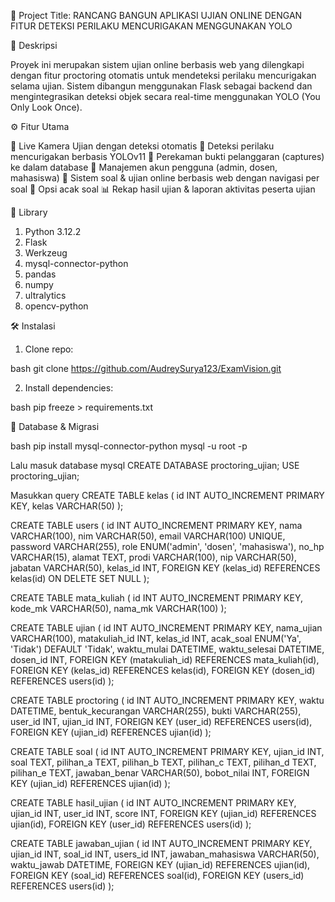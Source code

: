 📌 Project Title: RANCANG BANGUN APLIKASI UJIAN ONLINE DENGAN FITUR DETEKSI PERILAKU MENCURIGAKAN MENGGUNAKAN YOLO

📖 Deskripsi

Proyek ini merupakan sistem ujian online berbasis web yang dilengkapi dengan fitur proctoring otomatis untuk mendeteksi perilaku mencurigakan selama ujian. Sistem dibangun menggunakan Flask sebagai backend dan mengintegrasikan deteksi objek secara real-time menggunakan YOLO (You Only Look Once).

⚙️ Fitur Utama

🎥 Live Kamera Ujian dengan deteksi otomatis
🧠 Deteksi perilaku mencurigakan berbasis YOLOv11
📸 Perekaman bukti pelanggaran (captures) ke dalam database
👤 Manajemen akun pengguna (admin, dosen, mahasiswa)
📄 Sistem soal & ujian online berbasis web dengan navigasi per soal
🔀 Opsi acak soal
📊 Rekap hasil ujian & laporan aktivitas peserta ujian

🧩 Library

1. Python 3.12.2
2. Flask
3. Werkzeug
4. mysql-connector-python
5. pandas
6. numpy
7. ultralytics
8. opencv-python


🛠️ Instalasi

1. Clone repo:

bash
git clone https://github.com/AudreySurya123/ExamVision.git

2. Install dependencies:

bash
pip freeze > requirements.txt 

💾 Database & Migrasi

bash
pip install mysql-connector-python
mysql -u root -p

Lalu masuk database mysql
CREATE DATABASE proctoring_ujian;
USE proctoring_ujian;

Masukkan query
CREATE TABLE kelas (
    id INT AUTO_INCREMENT PRIMARY KEY,
    kelas VARCHAR(50)
);

CREATE TABLE users (
    id INT AUTO_INCREMENT PRIMARY KEY,
    nama VARCHAR(100),
    nim VARCHAR(50),
    email VARCHAR(100) UNIQUE,
    password VARCHAR(255),
    role ENUM('admin', 'dosen', 'mahasiswa'),
    no_hp VARCHAR(15),
    alamat TEXT,
    prodi VARCHAR(100),
    nip VARCHAR(50),
    jabatan VARCHAR(50),
    kelas_id INT,
    FOREIGN KEY (kelas_id) REFERENCES kelas(id) ON DELETE SET NULL
);

CREATE TABLE mata_kuliah (
    id INT AUTO_INCREMENT PRIMARY KEY,
    kode_mk VARCHAR(50),
    nama_mk VARCHAR(100)
);

CREATE TABLE ujian (
    id INT AUTO_INCREMENT PRIMARY KEY,
    nama_ujian VARCHAR(100),
    matakuliah_id INT,
    kelas_id INT,
    acak_soal ENUM('Ya', 'Tidak') DEFAULT 'Tidak',
    waktu_mulai DATETIME,
    waktu_selesai DATETIME,
    dosen_id INT,
    FOREIGN KEY (matakuliah_id) REFERENCES mata_kuliah(id),
    FOREIGN KEY (kelas_id) REFERENCES kelas(id),
    FOREIGN KEY (dosen_id) REFERENCES users(id)
);

CREATE TABLE proctoring (
    id INT AUTO_INCREMENT PRIMARY KEY,
    waktu DATETIME,
    bentuk_kecurangan VARCHAR(255),
    bukti VARCHAR(255),
    user_id INT,
    ujian_id INT,
    FOREIGN KEY (user_id) REFERENCES users(id),
    FOREIGN KEY (ujian_id) REFERENCES ujian(id)
);

CREATE TABLE soal (
    id INT AUTO_INCREMENT PRIMARY KEY,
    ujian_id INT,
    soal TEXT,
    pilihan_a TEXT,
    pilihan_b TEXT,
    pilihan_c TEXT,
    pilihan_d TEXT,
    pilihan_e TEXT,
    jawaban_benar VARCHAR(50),
    bobot_nilai INT,
    FOREIGN KEY (ujian_id) REFERENCES ujian(id)
);

CREATE TABLE hasil_ujian (
    id INT AUTO_INCREMENT PRIMARY KEY,
    ujian_id INT,
    user_id INT,
    score INT,
    FOREIGN KEY (ujian_id) REFERENCES ujian(id),
    FOREIGN KEY (user_id) REFERENCES users(id)
);

CREATE TABLE jawaban_ujian (
    id INT AUTO_INCREMENT PRIMARY KEY,
    ujian_id INT,
    soal_id INT,
    users_id INT,
    jawaban_mahasiswa VARCHAR(50),
    waktu_jawab DATETIME,
    FOREIGN KEY (ujian_id) REFERENCES ujian(id),
    FOREIGN KEY (soal_id) REFERENCES soal(id),
    FOREIGN KEY (users_id) REFERENCES users(id)
);
